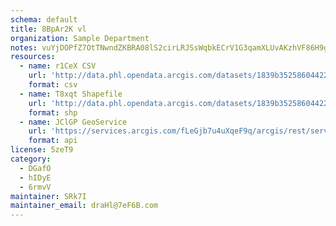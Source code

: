```yaml
---
schema: default
title: 8BpAr2K vl 
organization: Sample Department 
notes: vuYjDOPfZ7OtTNwndZKBRA08lS2cirLRJSsWqbkECrV1G3qamXLUvAKzhVF86H9gx5tIocU46EMCPymMukTjpHQwfl1XY7zse3yG 
resources:
  - name: r1CeX CSV
    url: 'http://data.phl.opendata.arcgis.com/datasets/1839b35258604422b0b520cbb668df0d_0.csv'
    format: csv
  - name: T8xqt Shapefile
    url: 'http://data.phl.opendata.arcgis.com/datasets/1839b35258604422b0b520cbb668df0d_0.zip'
    format: shp
  - name: JClGP GeoService
    url: 'https://services.arcgis.com/fLeGjb7u4uXqeF9q/arcgis/rest/services/Air_Monitoring_Stations/FeatureServer/0/query'
    format: api
license: 5zeT9 
category:
  - DGafO 
  - hIDyE 
  - 6rmvV 
maintainer: SRk7I  
maintainer_email: draHl@7eF6B.com
---
```

